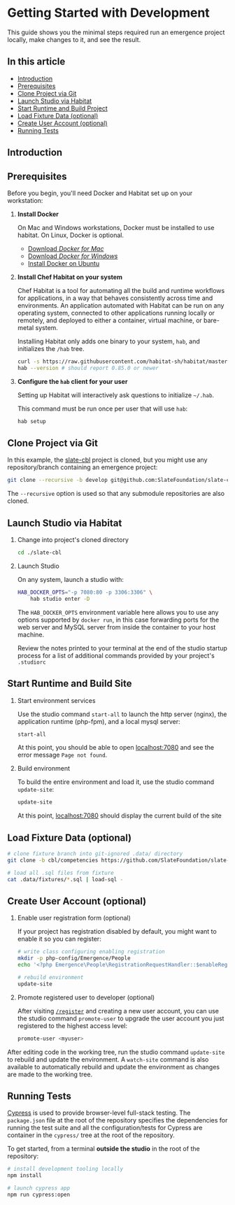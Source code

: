 # Getting Started with Development

This guide shows you the minimal steps required run an emergence project locally, make changes to it, and see the result.

## In this article

- [Introduction](#introduction)
- [Prerequisites](#prerequisites)
- [Clone Project via Git](#clone-project-via-git)
- [Launch Studio via Habitat](#launch-studio-via-habitat)
- [Start Runtime and Build Project](#start-runtime-and-build-project)
- [Load Fixture Data (optional)](#load-fixture-data-optional)
- [Create User Account (optional)](#create-user-account-optional)
- [Running Tests](#running-tests)

## Introduction

## Prerequisites

Before you begin, you'll need Docker and Habitat set up on your workstation:

1. **Install Docker**

    On Mac and Windows workstations, Docker must be installed to use habitat. On Linux, Docker is optional.

    - [Download *Docker for Mac*](https://store.docker.com/editions/community/docker-ce-desktop-mac)
    - [Download *Docker for Windows*](https://store.docker.com/editions/community/docker-ce-desktop-windows)
    - [Install Docker on Ubuntu](https://docs.docker.com/install/linux/docker-ce/ubuntu/)

2. **Install Chef Habitat on your system**

    Chef Habitat is a tool for automating all the build and runtime workflows for applications, in a way that behaves consistently across time and environments. An application automated with Habitat can be run on any operating system, connected to other applications running locally or remotely, and deployed to either a container, virtual machine, or bare-metal system.

    Installing Habitat only adds one binary to your system, `hab`, and initializes the `/hab` tree.

    ```bash
    curl -s https://raw.githubusercontent.com/habitat-sh/habitat/master/components/hab/install.sh | sudo bash
    hab --version # should report 0.85.0 or newer
    ```

3. **Configure the `hab` client for your user**

    Setting up Habitat will interactively ask questions to initialize `~/.hab`.

    This command must be run once per user that will use `hab`:

    ```bash
    hab setup
    ```

## Clone Project via Git

In this example, the [slate-cbl](https://github.com/SlateFoundation/slate-cbl) project is cloned, but you might use any repository/branch containing an emergence project:

```bash
git clone --recursive -b develop git@github.com:SlateFoundation/slate-cbl.git
```

The `--recursive` option is used so that any submodule repositories are also cloned.

## Launch Studio via Habitat

1. Change into project's cloned directory

    ```bash
    cd ./slate-cbl
    ```

1. Launch Studio

    On any system, launch a studio with:

    ```bash
    HAB_DOCKER_OPTS="-p 7080:80 -p 3306:3306" \
        hab studio enter -D
    ```

    The `HAB_DOCKER_OPTS` environment variable here allows you to use any options supported by `docker run`, in this case forwarding ports for the web server and MySQL server from inside the container to your host machine.

    Review the notes printed to your terminal at the end of the studio startup process for a list of additional commands provided by your project's `.studiorc`

## Start Runtime and Build Site

1. Start environment services

    Use the studio command `start-all` to launch the http server (nginx), the application runtime (php-fpm), and a local mysql server:

    ```bash
    start-all
    ```

    At this point, you should be able to open [localhost:7080](http://localhost:7080) and see the error message `Page not found`.

1. Build environment

    To build the entire environment and load it, use the studio command `update-site`:

    ```bash
    update-site
    ```

    At this point, [localhost:7080](http://localhost:7080) should display the current build of the site

## Load Fixture Data (optional)

```bash
# clone fixture branch into git-ignored .data/ directory
git clone -b cbl/competencies https://github.com/SlateFoundation/slate-fixtures.git .data/fixtures

# load all .sql files from fixture
cat .data/fixtures/*.sql | load-sql -
```

## Create User Account (optional)

1. Enable user registration form (optional)

    If your project has registration disabled by default, you might want to enable it so you can register:

    ```bash
    # write class configuring enabling registration
    mkdir -p php-config/Emergence/People
    echo '<?php Emergence\People\RegistrationRequestHandler::$enableRegistration = true;' > php-config/Emergence/People/RegistrationRequestHandler.config.php

    # rebuild environment
    update-site
    ```

1. Promote registered user to developer (optional)

    After visiting [`/register`](http://localhost:7080/register) and creating a new user account, you can use the studio command `promote-user` to upgrade the user account you just registered to the highest access level:

    ```bash
    promote-user <myuser>
    ```

After editing code in the working tree, run the studio command `update-site` to rebuild and update the environment. A `watch-site` command is also available to automatically rebuild and update the environment as changes are made to the working tree.

## Running Tests

[Cypress](https://www.cypress.io/) is used to provide browser-level full-stack testing. The `package.json` file at the root of the repository specifies the dependencies for running the test suite and all the configuration/tests for Cypress are container in the `cypress/` tree at the root of the repository.

To get started, from a terminal **outside the studio** in the root of the repository:

```bash
# install development tooling locally
npm install

# launch cypress app
npm run cypress:open
```

